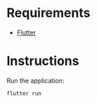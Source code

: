 # Requirements

- [Flutter](//flutter.dev)

# Instructions

Run the application:
```
flutter run
```
